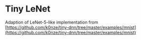 # Tiny LeNet

Adaption of LeNet-5-like implementation from [https://github.com/k0nze/tiny-dnn/tree/master/examples/mnist](https://github.com/k0nze/tiny-dnn/tree/master/examples/mnist)
